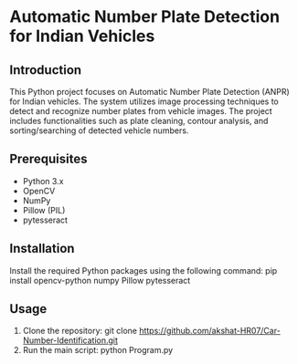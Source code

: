 # Automatic Number Plate Detection for Indian Vehicles

## Introduction
This Python project focuses on Automatic Number Plate Detection (ANPR) for Indian 
vehicles. The system utilizes image processing techniques to detect and recognize 
number plates from vehicle images. The project includes functionalities such as plate 
cleaning, contour analysis, and sorting/searching of detected vehicle numbers.

## Prerequisites
- Python 3.x
- OpenCV
- NumPy
- Pillow (PIL)
- pytesseract

## Installation
Install the required Python packages using the following command:
pip install opencv-python numpy Pillow pytesseract

## Usage
1. Clone the repository:
   git clone https://github.com/akshat-HR07/Car-Number-Identification.git
2. Run the main script:
   python Program.py
